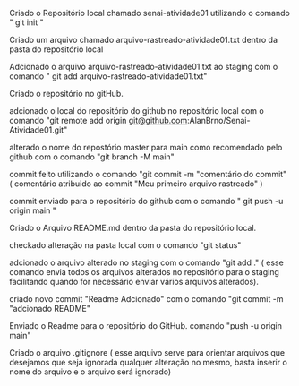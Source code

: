 Criado o Repositório local chamado senai-atividade01 utilizando o comando " git init "

Criado um arquivo chamado arquivo-rastreado-atividade01.txt dentro da pasta do repositório local

Adcionado o arquivo arquivo-rastreado-atividade01.txt ao staging com o comando " git add arquivo-rastreado-atividade01.txt" 



Criado o repositório no gitHub.

adcionado o local do repositório do github no repositório local com o comando "git remote add origin git@github.com:AlanBrno/Senai-Atividade01.git"

alterado o nome do repostório master para main como recomendado pelo github com o comando "git branch -M main"

commit feito utilizando o comando "git commit -m "comentário do commit" ( comentário atribuido ao commit "Meu primeiro arquivo rastreado" )

commit enviado para o repositório do github com o comando " git push -u origin main "

Criado o Arquivo README.md dentro da pasta do repositório local.

checkado alteração na pasta local com o comando "git status"

adcionado o arquivo alterado no staging com o comando "git add ." ( esse comando envia todos os arquivos alterados no repositório para o staging facilitando quando for necessário enviar vários arquivos alterados).

criado novo commit "Readme Adcionado" com o comando "git commit -m "adcionado README"

Enviado o Readme para o repositório do GitHub. comando "push -u origin main"

Criado o arquivo .gitignore ( esse arquivo serve para orientar arquivos que desejamos que seja ignorada qualquer alteração no mesmo, basta inserir o nome do arquivo e o arquivo será ignorado)